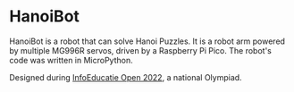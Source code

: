 # HanoiBot
HanoiBot is a robot that can solve Hanoi Puzzles. It is a robot arm powered by multiple MG996R servos, driven by a Raspberry Pi Pico.
The robot's code was written in MicroPython.

Designed during [InfoEducatie Open 2022](https://infoeducatie.ro), a national Olympiad.
